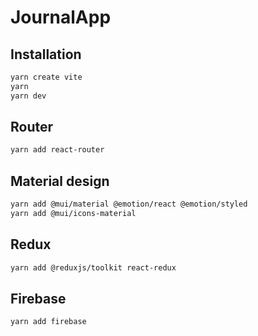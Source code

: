 # JournalApp

## Installation
```sh
yarn create vite
yarn
yarn dev
```

## Router
```sh
yarn add react-router
```

## Material design
```sh
yarn add @mui/material @emotion/react @emotion/styled
yarn add @mui/icons-material
```

## Redux
```sh
yarn add @reduxjs/toolkit react-redux
```

## Firebase
```sh
yarn add firebase
```

